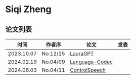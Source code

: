 # Siqi Zheng

## 论文列表

| 时间 | 作者序 | 论文 | 发表 |
|:-:|:-:|---|---|
| 2023.10.07 | No.12/15 | [LauraGPT](../Models/Speech_LLM/2023.10.07_LauraGPT.md) |
| 2024.02.19 | No.04/09 | [Language-Codec](../Models/Speech_Neural_Codec/2024.02.19_Language-Codec.md) |
| 2024.06.03 | No.04/11 | [ControlSpeech](../Models/Speech_LLM/2024.06.03_ControlSpeech.md) |